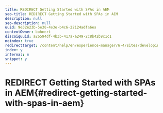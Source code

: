 ```yaml
---
title: REDIRECT Getting Started with SPAs in AEM
seo-title: REDIRECT Getting Started with SPAs in AEM
description: null
seo-description: null
uuid: 9e32e23b-5e30-4e3e-b4c6-22124adfa6ea
contentOwner: bohnert
discoiquuid: a26594df-4b3b-417a-a249-2c8b42b9c1c1
noindex: true
redirecttarget: /content/help/en/experience-manager/6-4/sites/developing/using/spa-getting-started-angular
index: y
internal: n
snippet: y
---
```


# REDIRECT Getting Started with SPAs in AEM{#redirect-getting-started-with-spas-in-aem}

